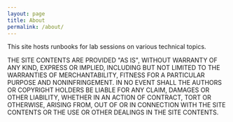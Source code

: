 ```yaml
---
layout: page
title: About
permalink: /about/
---
```


This site hosts runbooks for lab sessions on various technical topics.

THE SITE CONTENTS ARE PROVIDED "AS IS", WITHOUT WARRANTY OF ANY KIND, EXPRESS OR IMPLIED, INCLUDING BUT NOT LIMITED TO THE WARRANTIES OF MERCHANTABILITY, FITNESS FOR A PARTICULAR PURPOSE AND NONINFRINGEMENT. IN NO EVENT SHALL THE AUTHORS OR COPYRIGHT HOLDERS BE LIABLE FOR ANY CLAIM, DAMAGES OR OTHER LIABILITY, WHETHER IN AN ACTION OF CONTRACT, TORT OR OTHERWISE, ARISING FROM, OUT OF OR IN CONNECTION WITH THE SITE CONTENTS OR THE USE OR OTHER DEALINGS IN THE SITE CONTENTS.

